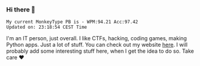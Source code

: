 ### Hi there 👋
<!-- PB START -->
```
My current MonkeyType PB is - WPM:94.21 Acc:97.42
Updated on: 23:18:54 CEST Time
```
<!-- PB END -->
I'm an IT person, just overall. I like CTFs, hacking, coding games, making Python apps. Just a lot of stuff.
You can check out my website [here](https://skill3472.github.io/).
I will probably add some interesting stuff here, when I get the idea to do so. Take care ❤️
